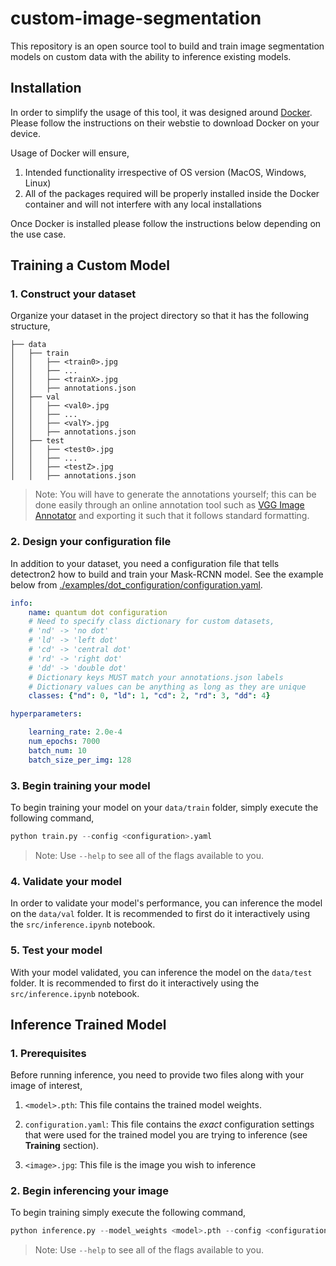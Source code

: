 # custom-image-segmentation

This repository is an open source tool to build and train image segmentation models on custom data with the ability to inference existing models.

## Installation

In order to simplify the usage of this tool, it was designed around [Docker](https://www.google.com/search?client=safari&rls=en&q=docker&ie=UTF-8&oe=UTF-8). Please follow the instructions on their webstie to download Docker on your device.

Usage of Docker will ensure,
1. Intended functionality irrespective of OS version (MacOS, Windows, Linux)
2. All of the packages required will be properly installed inside the Docker container and will not interfere with any local installations

Once Docker is installed please follow the instructions below depending on the use case.

## Training a Custom Model

### 1. Construct your dataset

Organize your dataset in the project directory so that it has the following structure,

```
├── data
│   ├── train
│   │   ├── <train0>.jpg
│   │   ├── ...
│   │   ├── <trainX>.jpg
│   │   ├── annotations.json
│   ├── val
│   │   ├── <val0>.jpg
│   │   ├── ...
│   │   ├── <valY>.jpg
│   │   ├── annotations.json
│   ├── test
│   │   ├── <test0>.jpg
│   │   ├── ...
│   │   ├── <testZ>.jpg
│   │   ├── annotations.json
```

> Note: You will have to generate the annotations yourself; this can
be done easily through an online annotation tool such as [VGG Image Annotator](https://www.robots.ox.ac.uk/~vgg/software/via/via.html) and exporting it such that it follows standard formatting.

### 2. Design your configuration file

In addition to your dataset, you need a configuration file that tells detectron2 how to build and train your Mask-RCNN model. See the example below from [./examples/dot_configuration/configuration.yaml](./custom_image_segmentation/examples/dot_configuration/configuration.yaml).

```yaml
info:
    name: quantum dot configuration
    # Need to specify class dictionary for custom datasets,
    # 'nd' -> 'no dot'
    # 'ld' -> 'left dot'
    # 'cd' -> 'central dot'
    # 'rd' -> 'right dot'
    # 'dd' -> 'double dot'
    # Dictionary keys MUST match your annotations.json labels
    # Dictionary values can be anything as long as they are unique 
    classes: {"nd": 0, "ld": 1, "cd": 2, "rd": 3, "dd": 4}

hyperparameters:

    learning_rate: 2.0e-4
    num_epochs: 7000
    batch_num: 10
    batch_size_per_img: 128
```

### 3. Begin training your model

To begin training your model on your `data/train` folder, simply execute the following command,
```python
python train.py --config <configuration>.yaml 
```

> Note: Use `--help` to see all of the flags available to you.

### 4. Validate your model

In order to validate your model's performance, you can inference the model on the `data/val` folder. It is recommended to first do it interactively using the `src/inference.ipynb` notebook.

### 5. Test your model

With your model validated, you can inference the model on the `data/test` folder. It is recommended to first do it interactively using the `src/inference.ipynb` notebook.

## Inference Trained Model 

### 1. Prerequisites

Before running inference, you need to provide two files along with your image of interest,

1. `<model>.pth`: This file contains the trained model weights.

2. `configuration.yaml`: This file contains the _exact_ configuration settings that were used for the trained model you are trying to inference (see **Training** section).

3. `<image>.jpg`: This file is the image you wish to inference

### 2. Begin inferencing your image

To begin training simply execute the following command,
```python
python inference.py --model_weights <model>.pth --config <configuration>.yaml  --image <image>.jpg 
```

> Note: Use `--help` to see all of the flags available to you.

